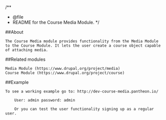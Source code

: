 
/**
 *  @file
 *  README for the Course Media Module.
 */

##About

	The Course Media module provides functionality from the Media Module to the Course Module. It lets the user create a course object capable of attaching media.

##Related modules

	Media Module (https://www.drupal.org/project/media)
	Course Module (https://www.drupal.org/project/course)

##Example

	To see a working example go to: http://dev-course-media.pantheon.io/

		User: admin password: admin

		Or you can test the user functionality signing up as a regular user.
